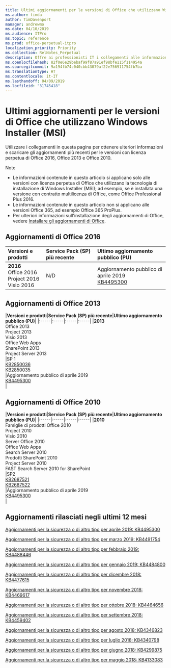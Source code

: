 ```yaml
---
title: Ultimi aggiornamenti per le versioni di Office che utilizzano Windows Installer (MSI)
ms.author: timda
author: TimDavenport
manager: andrewmo
ms.date: 04/10/2019
ms.audience: ITPro
ms.topic: reference
ms.prod: office-perpetual-itpro
localization_priority: Priority
ms.collection: RelNotes_Perpetual
description: Offre ai professionisti IT i collegamenti alle informazioni sugli aggiornamenti più recenti delle versioni con licenza perpetua di Office 2016, Office 2013 e Office 2010
ms.openlocfilehash: 82f0e6e29bebaf99f87a91ef98bfe115f114954a
ms.sourcegitcommit: 9a194fb74c040cbb43079af22e756911754fb7ba
ms.translationtype: HT
ms.contentlocale: it-IT
ms.lasthandoff: 04/09/2019
ms.locfileid: "31745418"
---
```

# <a name="latest-updates-for-versions-of-office-that-use-windows-installer-msi"></a>Ultimi aggiornamenti per le versioni di Office che utilizzano Windows Installer (MSI)

Utilizzare i collegamenti in questa pagina per ottenere ulteriori informazioni e scaricare gli aggiornamenti più recenti per le versioni con licenza perpetua di Office 2016, Office 2013 e Office 2010.
  
 
> [!NOTE]
> - Le informazioni contenute in questo articolo si applicano solo alle versioni con licenza perpetua di Office che utilizzano la tecnologia di installazione di Windows Installer (MSI); ad esempio, se è installata una versione con contratto multilicenza di Office, come Office Professional Plus 2016.
> - Le informazioni contenute in questo articolo non si applicano alle versioni Office 365, ad esempio Office 365 ProPlus.
> - Per ulteriori informazioni sull'installazione degli aggiornamenti di Office, vedere [Installare gli aggiornamenti di Office](https://support.office.com/article/2ab296f3-7f03-43a2-8e50-46de917611c5). 


## <a name="office-2016-updates"></a>Aggiornamenti di Office 2016

|**Versioni e prodotti**|**Service Pack (SP) più recente**|**Ultimo aggiornamento pubblico (PU)**|
|:-----|:-----|:-----|
|**2016** <br/> Office 2016  <br/> Project 2016  <br/> Visio 2016  <br/> |N/D  <br/> |Aggiornamento pubblico di aprile 2019  <br/> [KB4495300](https://support.microsoft.com/help/4495300) <br/> |
   
## <a name="office-2013-updates"></a>Aggiornamenti di Office 2013

|**Versioni e prodotti**|**Service Pack (SP) più recente**|**Ultimo aggiornamento pubblico (PU)**|
|:-----|:-----|:-----|:-----|
|**2013** <br/> Office 2013  <br/> Project 2013  <br/> Visio 2013  <br/> Office Web Apps  <br/> SharePoint 2013  <br/> Project Server 2013  <br/> |SP 1 <br/> [KB2850036](https://support.microsoft.com/kb/2850036) <br/>[KB2850035](https://support.microsoft.com/kb/2850035) <br/> |Aggiornamento pubblico di aprile 2019  <br/> [KB4495300](https://support.microsoft.com/help/4495300) <br/> |
   
## <a name="office-2010-updates"></a>Aggiornamenti di Office 2010

|**Versioni e prodotti**|**Service Pack (SP) più recente**|**Ultimo aggiornamento pubblico (PU)**|
|:-----|:-----|:-----|:-----|
|**2010** <br/> Famiglie di prodotti Office 2010  <br/> Project 2010  <br/> Visio 2010  <br/> Server Office 2010  <br/> Office Web Apps  <br/> Search Server 2010  <br/> Prodotti SharePoint 2010  <br/> Project Server 2010  <br/> FAST Search Server 2010 for SharePoint  <br/> |SP2 <br/>[KB2687521](https://support.microsoft.com/kb/2687521) <br/> [KB2687522](https://support.microsoft.com/kb/2687522) <br/> |Aggiornamento pubblico di aprile 2019 <br/>[KB4495300](https://support.microsoft.com/help/4495300) <br/>|
   

   
## <a name="updates-released-in-past-12-months"></a>Aggiornamenti rilasciati negli ultimi 12 mesi

[Aggiornamenti per la sicurezza o di altro tipo per aprile 2019: KB4495300](https://support.microsoft.com/en-us/help/4495300)

[Aggiornamenti per la sicurezza o di altro tipo per marzo 2019: KB4491754](https://support.microsoft.com/en-us/help/4491754) 

[Aggiornamenti per la sicurezza o di altro tipo per febbraio 2019: KB4488446](https://support.microsoft.com/help/4488446)

[Aggiornamenti per la sicurezza o di altro tipo per gennaio 2019: KB4484800](https://support.microsoft.com/help/4484800)

[Aggiornamenti per la sicurezza o di altro tipo per dicembre 2018: KB4477615](https://support.microsoft.com/help/4477615)

[Aggiornamenti per la sicurezza o di altro tipo per novembre 2018: KB4469617](https://support.microsoft.com/help/4469617)

[Aggiornamenti per la sicurezza o di altro tipo per ottobre 2018: KB4464656](https://support.microsoft.com/help/4464656)

[Aggiornamenti per la sicurezza o di altro tipo per settembre 2018: KB4459402](https://support.microsoft.com/help/4459402) 

[Aggiornamenti per la sicurezza o di altro tipo per agosto 2018: KB4346823](https://support.microsoft.com/help/4346823)   

[Aggiornamenti per la sicurezza o di altro tipo per luglio 2018: KB4340798](https://support.microsoft.com/help/4340798)   

[Aggiornamenti per la sicurezza o di altro tipo per giugno 2018: KB4299875](https://support.microsoft.com/help/4299875)  

[Aggiornamenti per la sicurezza o di altro tipo per maggio 2018: KB4133083 ](https://support.microsoft.com/en-us/help/4133083)
  
 
  
 
  

  
   
  

